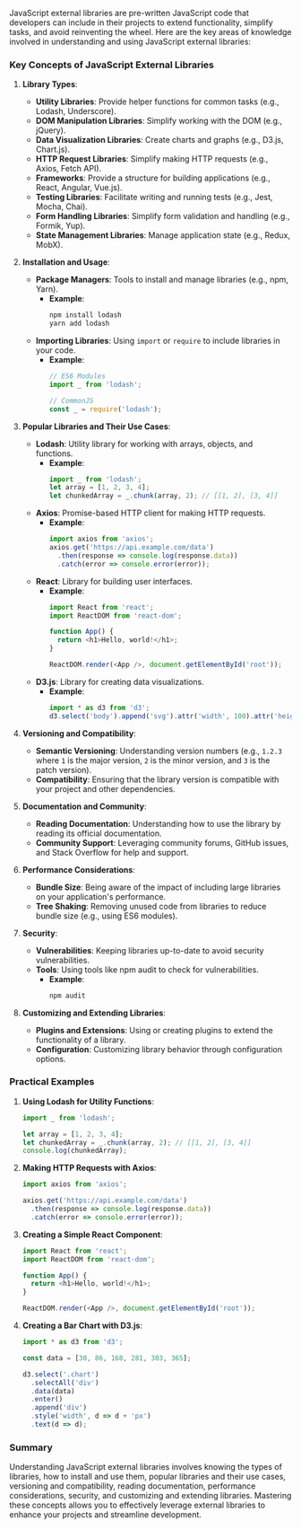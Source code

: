 JavaScript external libraries are pre-written JavaScript code that developers can include in their projects to extend functionality, simplify tasks, and avoid reinventing the wheel. Here are the key areas of knowledge involved in understanding and using JavaScript external libraries:

### Key Concepts of JavaScript External Libraries

1. **Library Types**:
   - **Utility Libraries**: Provide helper functions for common tasks (e.g., Lodash, Underscore).
   - **DOM Manipulation Libraries**: Simplify working with the DOM (e.g., jQuery).
   - **Data Visualization Libraries**: Create charts and graphs (e.g., D3.js, Chart.js).
   - **HTTP Request Libraries**: Simplify making HTTP requests (e.g., Axios, Fetch API).
   - **Frameworks**: Provide a structure for building applications (e.g., React, Angular, Vue.js).
   - **Testing Libraries**: Facilitate writing and running tests (e.g., Jest, Mocha, Chai).
   - **Form Handling Libraries**: Simplify form validation and handling (e.g., Formik, Yup).
   - **State Management Libraries**: Manage application state (e.g., Redux, MobX).

2. **Installation and Usage**:
   - **Package Managers**: Tools to install and manage libraries (e.g., npm, Yarn).
     - **Example**:
       ```bash
       npm install lodash
       yarn add lodash
       ```
   - **Importing Libraries**: Using `import` or `require` to include libraries in your code.
     - **Example**:
       ```javascript
       // ES6 Modules
       import _ from 'lodash';

       // CommonJS
       const _ = require('lodash');
       ```

3. **Popular Libraries and Their Use Cases**:
   - **Lodash**: Utility library for working with arrays, objects, and functions.
     - **Example**:
       ```javascript
       import _ from 'lodash';
       let array = [1, 2, 3, 4];
       let chunkedArray = _.chunk(array, 2); // [[1, 2], [3, 4]]
       ```
   - **Axios**: Promise-based HTTP client for making HTTP requests.
     - **Example**:
       ```javascript
       import axios from 'axios';
       axios.get('https://api.example.com/data')
         .then(response => console.log(response.data))
         .catch(error => console.error(error));
       ```
   - **React**: Library for building user interfaces.
     - **Example**:
       ```javascript
       import React from 'react';
       import ReactDOM from 'react-dom';

       function App() {
         return <h1>Hello, world!</h1>;
       }

       ReactDOM.render(<App />, document.getElementById('root'));
       ```
   - **D3.js**: Library for creating data visualizations.
     - **Example**:
       ```javascript
       import * as d3 from 'd3';
       d3.select('body').append('svg').attr('width', 100).attr('height', 100);
       ```

4. **Versioning and Compatibility**:
   - **Semantic Versioning**: Understanding version numbers (e.g., `1.2.3` where `1` is the major version, `2` is the minor version, and `3` is the patch version).
   - **Compatibility**: Ensuring that the library version is compatible with your project and other dependencies.

5. **Documentation and Community**:
   - **Reading Documentation**: Understanding how to use the library by reading its official documentation.
   - **Community Support**: Leveraging community forums, GitHub issues, and Stack Overflow for help and support.

6. **Performance Considerations**:
   - **Bundle Size**: Being aware of the impact of including large libraries on your application's performance.
   - **Tree Shaking**: Removing unused code from libraries to reduce bundle size (e.g., using ES6 modules).

7. **Security**:
   - **Vulnerabilities**: Keeping libraries up-to-date to avoid security vulnerabilities.
   - **Tools**: Using tools like npm audit to check for vulnerabilities.
     - **Example**:
       ```bash
       npm audit
       ```

8. **Customizing and Extending Libraries**:
   - **Plugins and Extensions**: Using or creating plugins to extend the functionality of a library.
   - **Configuration**: Customizing library behavior through configuration options.

### Practical Examples

1. **Using Lodash for Utility Functions**:
   ```javascript
   import _ from 'lodash';

   let array = [1, 2, 3, 4];
   let chunkedArray = _.chunk(array, 2); // [[1, 2], [3, 4]]
   console.log(chunkedArray);
   ```

2. **Making HTTP Requests with Axios**:
   ```javascript
   import axios from 'axios';

   axios.get('https://api.example.com/data')
     .then(response => console.log(response.data))
     .catch(error => console.error(error));
   ```

3. **Creating a Simple React Component**:
   ```javascript
   import React from 'react';
   import ReactDOM from 'react-dom';

   function App() {
     return <h1>Hello, world!</h1>;
   }

   ReactDOM.render(<App />, document.getElementById('root'));
   ```

4. **Creating a Bar Chart with D3.js**:
   ```javascript
   import * as d3 from 'd3';

   const data = [30, 86, 168, 281, 303, 365];

   d3.select('.chart')
     .selectAll('div')
     .data(data)
     .enter()
     .append('div')
     .style('width', d => d + 'px')
     .text(d => d);
   ```

### Summary

Understanding JavaScript external libraries involves knowing the types of libraries, how to install and use them, popular libraries and their use cases, versioning and compatibility, reading documentation, performance considerations, security, and customizing and extending libraries. Mastering these concepts allows you to effectively leverage external libraries to enhance your projects and streamline development.